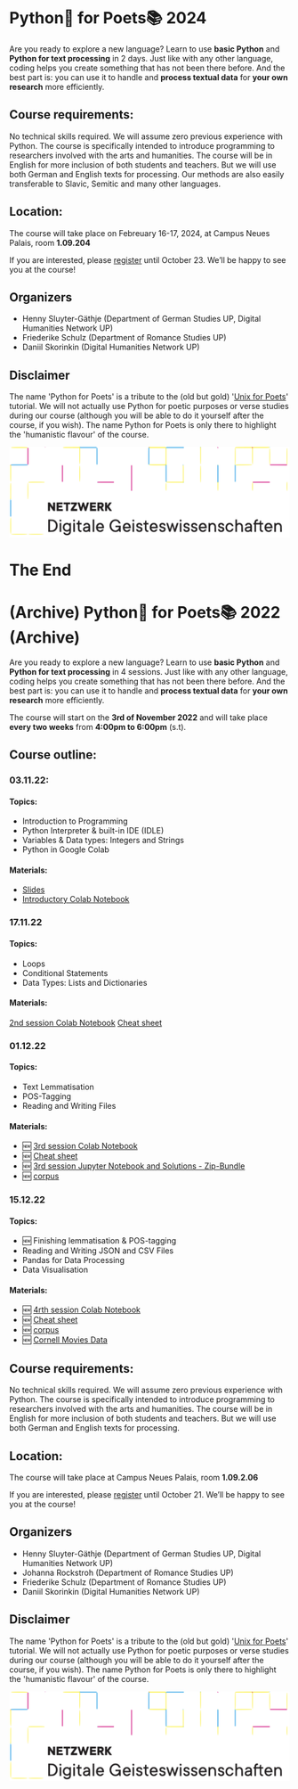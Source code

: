 # Python🐍 for Poets📚 2024

Are you ready to explore a new language? Learn to use **basic Python** and **Python for text processing** in 2 days. Just like with any other language, coding helps you create something that has not been there before. And the best part is: you can use it to handle and **process textual data** for **your own research** more efficiently. 

## Course requirements:

No technical skills required. We will assume zero previous experience with Python. The course is specifically intended to introduce programming to researchers involved with the arts and humanities. The course will be in English for more inclusion of both students and teachers. But we will use both German and English texts for processing. Our methods are also easily transferable to Slavic, Semitic and many other languages.

## Location:

The course will take place on Febreuary 16-17, 2024, at Campus Neues Palais, room **1.09.204**

If you are interested, please [register](https://moodle2.uni-potsdam.de/course/view.php?id=38478) until October 23. We’ll be happy to see you at the course!

## Organizers

* Henny Sluyter-Gäthje (Department of German Studies UP, Digital Humanities Network UP)
* Friederike Schulz (Department of Romance Studies UP)
* Daniil Skorinkin (Digital Humanities Network UP)

## Disclaimer 

The name 'Python for Poets' is a tribute to the (old but gold) '[Unix for Poets](https://www.cs.upc.edu/~padro/Unixforpoets.pdf)' tutorial. We will not actually use Python for poetic purposes or verse studies during our course (although you will be able to do it yourself after the course, if you wish). The name Python for Poets is only there to highlight the 'humanistic flavour' of the course. 

![netzwerk_logo_larger.png](netzwerk_logo_larger.png)


# The End

# (Archive) Python🐍 for Poets📚 2022 (Archive)

Are you ready to explore a new language? Learn to use **basic Python** and **Python for text processing** in 4 sessions. Just like with any other language, coding helps you create something that has not been there before. And the best part is: you can use it to handle and **process textual data** for **your own research** more efficiently. 

The course will start on the **3rd of November 2022** and will take place **every two weeks** from **4:00pm to 6:00pm** (s.t).

## Course outline:

### 03.11.22:

#### Topics:
* Introduction to Programming
* Python Interpreter & built-in IDE (IDLE)
* Variables & Data types: Integers and Strings
* Python in Google Colab

#### Materials:
* [Slides](https://docs.google.com/presentation/d/1Snl7SSZqEDokU-eFD1vrR73pQC2dS8709B2Z1xaIDKw/edit?usp=sharing)
* [Introductory Colab Notebook](https://colab.research.google.com/drive/1FUSgW5i2s95KP_bMBObZQdSuQFRpP7QF?usp=sharing#scrollTo=5fCEDCU_qrC0)

### 17.11.22

#### Topics:
* Loops
* Conditional Statements
* Data Types: Lists and Dictionaries

#### Materials:
[2nd session Colab Notebook](https://colab.research.google.com/drive/1kT2D5Wv9gJFlswL_Jrgfse6TduOsohDu#scrollTo=6596eba5)
[Cheat sheet](https://gitup.uni-potsdam.de/sluytergaeth/python-mini-course/-/raw/session-2/cheatsheet2-fs.pdf?inline=false)

### 01.12.22

#### Topics:
* Text Lemmatisation
* POS-Tagging
* Reading and Writing Files

#### Materials:
- 🆕 [3rd session Colab Notebook](https://colab.research.google.com/drive/1nToyja4cJg2mGQPqrKNtRuO2NDjHYQQB?usp=sharing)
- 🆕 [Cheat sheet](cheatsheet3.pdf)
- 🆕 [3rd session Jupyter Notebook and Solutions - Zip-Bundle](notebook.zip)
- 🆕 [corpus](corpus.zip)

### 15.12.22

#### Topics:
* 🆕 Finishing lemmatisation & POS-tagging
* Reading and Writing JSON and CSV Files
* Pandas for Data Processing
* Data Visualisation

#### Materials:
- 🆕 [4rth session Colab Notebook](https://colab.research.google.com/drive/1SQ0jlNRfCS0Zld5XxbHTNjIHsKtIB3Rf#scrollTo=pxDpGPSWN7K6)
- 🆕 [Cheat sheet](https://gitup.uni-potsdam.de/sluytergaeth/python-mini-course/-/blob/session-4/session-4/cheatsheet4.pdf)
- 🆕 [corpus](corpus.zip)
- 🆕 [Cornell Movies Data](moviesdata.zip)

## Course requirements:

No technical skills required. We will assume zero previous experience with Python. The course is specifically intended to introduce programming to researchers involved with the arts and humanities. The course will be in English for more inclusion of both students and teachers. But we will use both German and English texts for processing.

## Location:

The course will take place at Campus Neues Palais, room **1.09.2.06**

If you are interested, please [register](https://moodle2.uni-potsdam.de/course/view.php?id=34686) until October 21. We’ll be happy to see you at the course!

## Organizers

* Henny Sluyter-Gäthje (Department of German Studies UP, Digital Humanities Network UP)
* Johanna Rockstroh (Department of Romance Studies UP)
* Friederike Schulz (Department of Romance Studies UP)
* Daniil Skorinkin (Digital Humanities Network UP)

## Disclaimer 

The name 'Python for Poets' is a tribute to the (old but gold) '[Unix for Poets](https://www.cs.upc.edu/~padro/Unixforpoets.pdf)' tutorial. We will not actually use Python for poetic purposes or verse studies during our course (although you will be able to do it yourself after the course, if you wish). The name Python for Poets is only there to highlight the 'humanistic flavour' of the course. 

![netzwerk_logo_larger.png](netzwerk_logo_larger.png)
